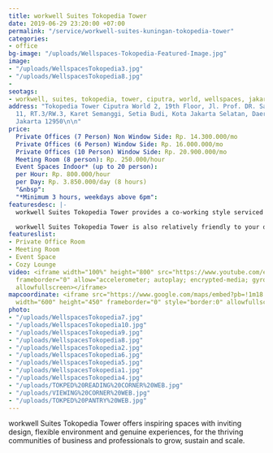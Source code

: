 ```yaml
---
title: workwell Suites Tokopedia Tower
date: 2019-06-29 23:20:00 +07:00
permalink: "/service/workwell-suites-kuningan-tokopedia-tower"
categories:
- office
bg-image: "/uploads/Wellspaces-Tokopedia-Featured-Image.jpg"
image:
- "/uploads/WellspacesTokopedia3.jpg"
- "/uploads/WellspacesTokopedia8.jpg"
- 
seotags:
- workwell, suites, tokopedia, tower, ciputra, world, wellspaces, jakarta, kuningan
address: "Tokopedia Tower Ciputra World 2, 19th Floor, Jl. Prof. DR. Satrio No.Kav.
  11, RT.3/RW.3, Karet Semanggi, Setia Budi, Kota Jakarta Selatan, Daerah Khusus Ibukota
  Jakarta 12950\n\n"
price:
  Private Offices (7 Person) Non Window Side: Rp. 14.300.000/mo
  Private Offices (6 Person) Window Side: Rp. 16.000.000/mo
  Private Offices (10 Person) Window Side: Rp. 20.900.000/mo
  Meeting Room (8 person): Rp. 250.000/hour
  Event Spaces Indoor* (up to 20 person): 
  per Hour: Rp. 800.000/hour
  per Day: Rp. 3.850.000/day (8 hours)
  "&nbsp": 
  "*Minimum 3 hours, weekdays above 6pm": 
featuresdesc: |-
  workwell Suites Tokopedia Tower provides a co-working style serviced office with 8 (eight) private workspaces, one meeting room, corner desk, even space with amphitheater seats for up to 30 persons, Skype room, reading corner, as well as a cozy lounge and pantry to relax and unwind.

  workwell Suites Tokopedia Tower is also relatively friendly to your daily commute routine, with merely 10-minute walk from Bendungan Hilir MRT Station, you save plenty of time to get to work.
featureslist:
- Private Office Room
- Meeting Room
- Event Space
- Cozy Lounge
video: <iframe width="100%" height="800" src="https://www.youtube.com/embed/MqvdZ7Fo_8Y"
  frameborder="0" allow="accelerometer; autoplay; encrypted-media; gyroscope; picture-in-picture"
  allowfullscreen></iframe>
mapcoordinate: <iframe src="https://www.google.com/maps/embed?pb=!1m18!1m12!1m3!1d126935.34071815993!2d106.70555680249149!3d-6.166980377667229!2m3!1f0!2f0!3f0!3m2!1i1024!2i768!4f13.1!3m3!1m2!1s0x2e69f3dfac70797f%3A0x31b837bfa1fcbdae!2sworkwell+Suites+Tokopedia+Tower+Kuningan+Coworking+Space+%26+Serviced+Office+by+wellspaces.co!5e0!3m2!1sid!2sid!4v1561825506765!5m2!1sid!2sid"
  width="600" height="450" frameborder="0" style="border:0" allowfullscreen></iframe>
photo:
- "/uploads/WellspacesTokopedia7.jpg"
- "/uploads/WellspacesTokopedia10.jpg"
- "/uploads/WellspacesTokopedia9.jpg"
- "/uploads/WellspacesTokopedia8.jpg"
- "/uploads/WellspacesTokopedia2.jpg"
- "/uploads/WellspacesTokopedia6.jpg"
- "/uploads/WellspacesTokopedia5.jpg"
- "/uploads/WellspacesTokopedia1.jpg"
- "/uploads/WellspacesTokopedia4.jpg"
- "/uploads/TOKPED%20READING%20CORNER%20WEB.jpg"
- "/uploads/VIEWING%20CORNER%20WEB.jpg"
- "/uploads/TOKPED%20PANTRY%20WEB.jpg"
---
```


workwell Suites Tokopedia Tower offers inspiring spaces with inviting design, flexible environment and genuine experiences, for the thriving communities of business and professionals to grow, sustain and scale.

